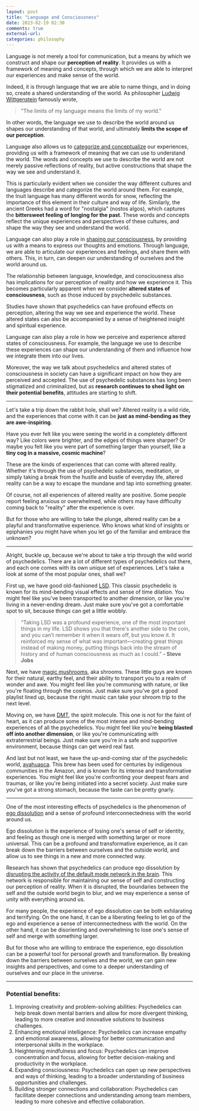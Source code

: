 ```yaml
---
layout: post
title: "Language and Consciousness"
date: 2023-02-19 02:30
comments: true
external-url:
categories: philosophy
---
```


Language is not merely a tool for communication, but a means by which we construct and shape our **perception of reality**. It provides us with a framework of meaning and concepts, through which we are able to interpret our experiences and make sense of the world.

Indeed, it is through language that we are able to name things, and in doing so, create a shared understanding of the world. As philosopher [Ludwig Wittgenstein](https://en.wikipedia.org/wiki/Ludwig_Wittgenstein) famously wrote, 

> "The limits of my language means the limits of my world." 

In other words, the language we use to describe the world around us shapes our understanding of that world, and ultimately **limits the scope of our perception**.

Language also allows us to [categorize and conceptualize](https://en.wikipedia.org/wiki/Categorization) our experiences, providing us with a framework of meaning that we can use to understand the world. The words and concepts we use to describe the world are not merely passive reflections of reality, but active constructions that shape the way we see and understand it.

This is particularly evident when we consider the way different cultures and languages describe and categorize the world around them. For example, the Inuit language has many different words for snow, reflecting the importance of this element in their culture and way of life. Similarly, the ancient Greeks had a word for "nostalgia" (nostos algos), which captures the **bittersweet feeling of longing for the past**. These words and concepts reflect the unique experiences and perspectives of these cultures, and shape the way they see and understand the world.

Language can also play a role in [shaping our consciousness](https://irl.umsl.edu/oer/13/), by providing us with a means to express our thoughts and emotions. Through language, we are able to articulate our experiences and feelings, and share them with others. This, in turn, can deepen our understanding of ourselves and the world around us.

The relationship between language, knowledge, and consciousness also has implications for our perception of reality and how we experience it. This becomes particularly apparent when we consider **altered states of consciousness**, such as those induced by psychedelic substances.


Studies have shown that psychedelics can have profound effects on perception, altering the way we see and experience the world. These altered states can also be accompanied by a sense of heightened insight and spiritual experience.

Language can also play a role in how we perceive and experience altered states of consciousness. For example, the language we use to describe these experiences can shape our understanding of them and influence how we integrate them into our lives.

Moreover, the way we talk about psychedelics and altered states of consciousness in society can have a significant impact on how they are perceived and accepted. The use of psychedelic substances has long been stigmatized and criminalized, but as **research continues to shed light on their potential benefits**, attitudes are starting to shift.

---

Let's take a trip down the rabbit hole, shall we? Altered reality is a wild ride, and the experiences that come with it can be **just as mind-bending as they are awe-inspiring**.

Have you ever felt like you were seeing the world in a completely different way? Like colors were brighter, and the edges of things were sharper? Or maybe you felt like you were part of something larger than yourself, like a **tiny cog in a massive, cosmic machine**?

These are the kinds of experiences that can come with altered reality. Whether it's through the use of psychedelic substances, meditation, or simply taking a break from the hustle and bustle of everyday life, altered reality can be a way to escape the mundane and tap into something greater.

Of course, not all experiences of altered reality are positive. Some people report feeling anxious or overwhelmed, while others may have difficulty coming back to "reality" after the experience is over.

But for those who are willing to take the plunge, altered reality can be a playful and transformative experience. Who knows what kind of insights or epiphanies you might have when you let go of the familiar and embrace the unknown?

--- 

Alright, buckle up, because we're about to take a trip through the wild world of psychedelics. There are a lot of different types of psychedelics out there, and each one comes with its own unique set of experiences. Let's take a look at some of the most popular ones, shall we?

First up, we have good old-fashioned [LSD](https://en.wikipedia.org/wiki/Lysergic_acid_diethylamide). This classic psychedelic is known for its mind-bending visual effects and sense of time dilation. You might feel like you've been transported to another dimension, or like you're living in a never-ending dream. Just make sure you've got a comfortable spot to sit, because things can get a little wobbly.

> “Taking LSD was a profound experience, one of the most important things in my life. LSD shows you that there's another side to the coin, and you can’t remember it when it wears off, but you know it. It reinforced my sense of what was important—creating great things instead of making money, putting things back into the stream of history and of human consciousness as much as I could.” 
**- Steve Jobs**



Next, we have [magic mushrooms](https://en.wikipedia.org/wiki/Psilocybin_mushroom), aka shrooms. These little guys are known for their natural, earthy feel, and their ability to transport you to a realm of wonder and awe. You might feel like you're communing with nature, or like you're floating through the cosmos. Just make sure you've got a good playlist lined up, because the right music can take your shroom trip to the next level.

Moving on, we have [DMT](https://en.wikipedia.org/wiki/N,N-Dimethyltryptamine), the spirit molecule. This one is not for the faint of heart, as it can produce some of the most intense and mind-bending experiences of all the psychedelics. You might feel like you're **being blasted off into another dimension**, or like you're communicating with extraterrestrial beings. Just make sure you're in a safe and supportive environment, because things can get weird real fast.

And last but not least, we have the up-and-coming star of the psychedelic world, [ayahuasca](https://en.wikipedia.org/wiki/Ayahuasca). This brew has been used for centuries by indigenous communities in the Amazon, and is known for its intense and transformative experiences. You might feel like you're confronting your deepest fears and traumas, or like you're being initiated into a secret society. Just make sure you've got a strong stomach, because the taste can be pretty gnarly.


---


One of the most interesting effects of psychedelics is the phenomenon of [ego dissolution](https://en.wikipedia.org/wiki/Ego_death) and a sense of profound interconnectedness with the world around us.

Ego dissolution is the experience of losing one's sense of self or identity, and feeling as though one is merged with something larger or more universal. This can be a profound and transformative experience, as it can break down the barriers between ourselves and the outside world, and allow us to see things in a new and more connected way.

Research has shown that psychedelics can produce ego dissolution by [disrupting the activity of the default mode network in the brain](https://www.ncbi.nlm.nih.gov/pmc/articles/PMC6869189/). This network is responsible for maintaining our sense of self and constructing our perception of reality. When it is disrupted, the boundaries between the self and the outside world begin to blur, and we may experience a sense of unity with everything around us.

For many people, the experience of ego dissolution can be both exhilarating and terrifying. On the one hand, it can be a liberating feeling to let go of the ego and experience a sense of interconnectedness with the world. On the other hand, it can be disorienting and overwhelming to lose one's sense of self and merge with something larger.

But for those who are willing to embrace the experience, ego dissolution can be a powerful tool for personal growth and transformation. By breaking down the barriers between ourselves and the world, we can gain new insights and perspectives, and come to a deeper understanding of ourselves and our place in the universe.


---


### Potential benefits:

1. Improving creativity and problem-solving abilities: Psychedelics can help break down mental barriers and allow for more divergent thinking, leading to more creative and innovative solutions to business challenges.
2. Enhancing emotional intelligence: Psychedelics can increase empathy and emotional awareness, allowing for better communication and interpersonal skills in the workplace.
3. Heightening mindfulness and focus: Psychedelics can improve concentration and focus, allowing for better decision-making and productivity in the workplace.
4. Expanding consciousness: Psychedelics can open up new perspectives and ways of thinking, leading to a broader understanding of business opportunities and challenges.
5. Building stronger connections and collaboration: Psychedelics can facilitate deeper connections and understanding among team members, leading to more cohesive and effective collaboration.
